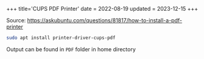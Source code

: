 +++
title='CUPS PDF Printer'
date = 2022-08-19
updated = 2023-12-15
+++

Source: <https://askubuntu.com/questions/81817/how-to-install-a-pdf-printer>

```sh
sudo apt install printer-driver-cups-pdf
```

Output can be found in `PDF` folder in home directory
